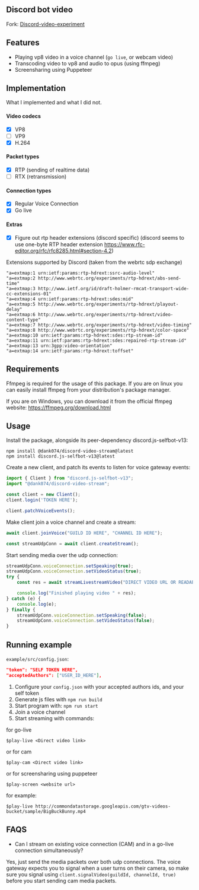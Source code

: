 ## Discord bot video
Fork: [Discord-video-experiment](https://github.com/mrjvs/Discord-video-experiment)

## Features
 - Playing vp8 video in a voice channel (`go live`, or webcam video)
 - Transcoding video to vp8 and audio to opus (using ffmpeg)
 - Screensharing using Puppeteer

## Implementation
What I implemented and what I did not.

#### Video codecs
 - [X] VP8
 - [ ] VP9
 - [X] H.264

#### Packet types
 - [X] RTP (sending of realtime data)
 - [ ] RTX (retransmission)

#### Connection types
 - [X] Regular Voice Connection
 - [X] Go live

#### Extras
 - [X] Figure out rtp header extensions (discord specific) (discord seems to use one-byte RTP header extension https://www.rfc-editor.org/rfc/rfc8285.html#section-4.2)

Extensions supported by Discord (taken from the webrtc sdp exchange)
```
"a=extmap:1 urn:ietf:params:rtp-hdrext:ssrc-audio-level"
"a=extmap:2 http://www.webrtc.org/experiments/rtp-hdrext/abs-send-time"
"a=extmap:3 http://www.ietf.org/id/draft-holmer-rmcat-transport-wide-cc-extensions-01"
"a=extmap:4 urn:ietf:params:rtp-hdrext:sdes:mid"
"a=extmap:5 http://www.webrtc.org/experiments/rtp-hdrext/playout-delay"
"a=extmap:6 http://www.webrtc.org/experiments/rtp-hdrext/video-content-type"
"a=extmap:7 http://www.webrtc.org/experiments/rtp-hdrext/video-timing"
"a=extmap:8 http://www.webrtc.org/experiments/rtp-hdrext/color-space"
"a=extmap:10 urn:ietf:params:rtp-hdrext:sdes:rtp-stream-id"
"a=extmap:11 urn:ietf:params:rtp-hdrext:sdes:repaired-rtp-stream-id"
"a=extmap:13 urn:3gpp:video-orientation"
"a=extmap:14 urn:ietf:params:rtp-hdrext:toffset"
```
## Requirements
Ffmpeg is required for the usage of this package. If you are on linux you can easily install ffmpeg from your distribution's package manager.

If you are on Windows, you can download it from the official ffmpeg website: https://ffmpeg.org/download.html

## Usage
Install the package, alongside its peer-dependency discord.js-selfbot-v13:
```
npm install @dank074/discord-video-stream@latest
npm install discord.js-selfbot-v13@latest
```

Create a new client, and patch its events to listen for voice gateway events:
```typescript
import { Client } from "discord.js-selfbot-v13";
import "@dank074/discord-video-stream";

const client = new Client();
client.login('TOKEN HERE');

client.patchVoiceEvents();
```

Make client join a voice channel and create a stream:
```typescript
await client.joinVoice("GUILD ID HERE", "CHANNEL ID HERE");

const streamUdpConn = await client.createStream();
```

Start sending media over the udp connection:
```typescript
streamUdpConn.voiceConnection.setSpeaking(true);
streamUdpConn.voiceConnection.setVideoStatus(true);
try {
    const res = await streamLivestreamVideo("DIRECT VIDEO URL OR READABLE STREAM HERE", streamUdpConn);

    console.log("Finished playing video " + res);
} catch (e) {
    console.log(e);
} finally {
    streamUdpConn.voiceConnection.setSpeaking(false);
    streamUdpConn.voiceConnection.setVideoStatus(false);
}
```
## Running example
`example/src/config.json`:
```json
"token": "SELF TOKEN HERE",
"acceptedAuthors": ["USER_ID_HERE"],
```

1. Configure your `config.json` with your accepted authors ids, and your self token
2. Generate js files with ```npm run build```
3. Start program with: ```npm run start```
4. Join a voice channel
5. Start streaming with commands: 

for go-live
```
$play-live <Direct video link>
```
or for cam
```
$play-cam <Direct video link>
```
or for screensharing using puppeteer
```
$play-screen <website url>
```
for example:
```
$play-live http://commondatastorage.googleapis.com/gtv-videos-bucket/sample/BigBuckBunny.mp4
```

## FAQS
- Can I stream on existing voice connection (CAM) and in a go-live connection simultaneously?

Yes, just send the media packets over both udp connections. The voice gateway expects you to signal when a user turns on their camera, so make sure you signal using `client.signalVideo(guildId, channelId, true)` before you start sending cam media packets.
